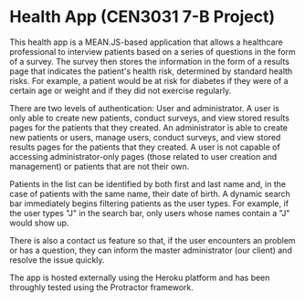 # Health App (CEN3031 7-B Project)

This health app is a MEAN.JS-based application that allows a healthcare professional to interview patients based on a series of questions in the form of a survey. The survey then stores the information in the form of a results page that indicates the patient's health risk, determined by standard health risks. For example, a patient would be at risk for diabetes if they were of a certain age or weight and if they did not exercise regularly. 

There are two levels of authentication: User and administrator. A user is only able to create new patients, conduct surveys, and view stored results pages for the patients that they created. An administrator is able to create new patients or users, manage users, conduct surveys, and view stored results pages for the patients that they created. A user is not capable of accessing administrator-only pages (those related to user creation and management) or patients that are not their own.

Patients in the list can be identified by both first and last name and, in the case of patients with the same name, their date of birth. A dynamic search bar immediately begins filtering patients as the user types. For example, if the user types "J" in the search bar, only users whose names contain a "J" would show up.

There is also a contact us feature so that, if the user encounters an problem or has a question, they can inform the master administrator (our client) and resolve the issue quickly.

The app is hosted externally using the Heroku platform and has been throughly tested using the Protractor framework. 
